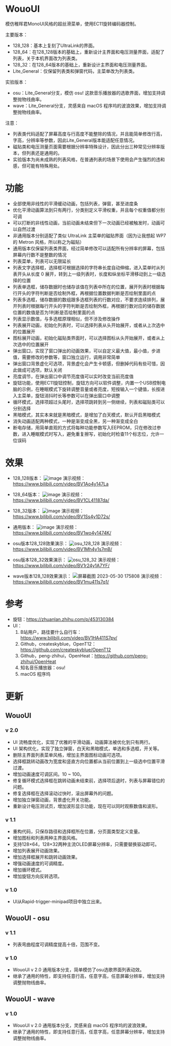 # WouoUI
模仿稚晖君MonoUI风格的超丝滑菜单，使用EC11旋转编码器控制。

主要版本：
* 128_128：基本上复刻了UltraLink的界面。
* 128_64：在128_128版本的基础上，重新设计主界面和电压测量界面，适配了列表，关于本机界面改为列表类。
* 128_32：在128_64版本的基础上，重新设计主界面和电压测量界面。
* Lite_General：仅保留列表类和弹窗代码，主菜单改为列表类。

实验版本：
* osu：Lite_General分支，模仿 osu! 这款音乐播放器的选歌界面，增加支持调整抛物线曲率。
* wave：Lite_General分支，灵感来自 macOS 程序坞的波浪效果，增加支持调整抛物线曲率。

注意：
* 列表类代码适配了屏幕高度与行高度不能整除的情况，并且能简单修改行高，字高，分辨率等参数，因此Lite_General版本能适配任意情况。
* 磁贴类和电压测量页面需要根据分辨率特殊设计，因此分出三种常见分辨率版本，但列表还是通用的。
* 实验版本为尚未成熟的列表风格，在普通列表的场景下使用会产生强烈的违和感，但可能有特殊用处。

# 功能 
* 全部使用非线性的平滑缓动动画，包括列表，弹窗，甚至进度条
* 优化平滑动画算法到只有两行，分类别定义平滑权重，并且每个权重值都分别可调
* 可以打断的非线性动画，当前动画未结束但下一次动画已经被触发时，动画可以自然过渡
* 非通用版本分别适配了类似 UltraLink 主菜单的磁贴界面（因为让我想起 WP7 的 Metron 风格，所以称之为磁贴）
* 通用版本仅保留列表类界面，经过简单修改可以适配所有分辨率的屏幕，包括屏幕内行数不是整数的情况
* 列表菜单，列表可以无限延长
* 列表文字选择框，选择框可根据选择的字符串长度自动伸缩，进入菜单时从列表开头从长度 0 展开，转到上一级列表时，长度和纵坐标平滑移动到上一级选择的位置
* 列表单选框，储存数据时也储存该值在列表中所在的位置，展开列表时根据每行开头的字符判断是否绘制外框，再根据位置数据判断是否绘制里面的点
* 列表多选框，储存数据的数组跟多选框列表的行数对应，不要求连续排列，展开列表时根据每行开头的字符判断是否绘制外框，再根据行数对应的储存数据位置的数值是否为1判断是否绘制里面的点
* 列表显示数值，与多选框原理相似，但不涉及修改操作
* 列表展开动画，初始化列表时，可以选择列表从头开始展开，或者从上次选中的位置展开
* 图标展开动画，初始化磁贴类界面时，可以选择图标从头开始展开，或者从上次选中的位置展开
* 弹出窗口，实现了窗口弹出的动画效果，可以自定义最大值，最小值，步进值，需要修改的参数等，窗口独立运行，调用非常简单
* 弹出窗口背景虚化可选项，背景虚化会产生卡顿感，但删掉代码有些可惜，因此做成可选项，默认关闭
* 亮度调节，在弹出窗口中调节亮度值可以实时改变当前亮度值
* 旋钮功能，使用EC11旋钮控制，旋钮方向可以软件调整，内置一个USB控制电脑的示例，在睡眠模式下旋转调整音量或者亮度，短按输入一个键值，长按进入主菜单，旋钮消抖时长等参数可以在弹出窗口中调整
* 循环模式，选择项超过头尾时，选择项跳转到另一侧继续，列表和磁贴类可以分别选择
* 黑暗模式，其实本来就是黑暗模式，是增加了白天模式，默认开启黑暗模式
* 消失动画适配两种模式，一种是渐变成全黑，另一种渐变成全白
* 断电存储，用简单直观的方式将每种功能参数写入EEPROM，只在修改过参数，进入睡眠模式时写入，避免重复擦写，初始化时检查11个标志位，允许一位误码

# 效果
* 128_128版本：
![image](https://github.com/RQNG/WouoUI/assets/115459678/0da977bc-5a8f-42f3-bbcc-3ce90da6027b)
演示视频：https://www.bilibili.com/video/BV1Ao4y147La

* 128_64版本：
![image](https://github.com/RQNG/WouoUI/assets/115459678/65437f96-5c1b-46bd-a198-558a0de811e3)
演示视频：https://www.bilibili.com/video/BV1CL41187da/

* 128_32版本：
![image](https://github.com/RQNG/WouoUI/assets/115459678/77ce9c6b-2dcd-4bb9-8d59-f6beeb959015)
演示视频：https://www.bilibili.com/video/BV1Ss4y1D72s/

* 通用版本：
![image](https://github.com/RQNG/WouoUI/assets/115459678/0fae540a-bc7e-43e0-8936-60f22ae3733f)
演示视频：https://www.bilibili.com/video/BV1wo4y1474K/

* osu版本128_128效果演示：
![osu_128_128](https://github.com/RQNG/WouoUI/assets/115459678/b36274a3-51ac-4410-9c9b-a98ac0f01f6d)
演示视频：https://www.bilibili.com/video/BV1Mh4y1s7mB/

* osu版本128_32效果演示：
![osu_128_32](https://github.com/RQNG/WouoUI/assets/115459678/3a3762a9-4c4c-41e1-9476-58925d9f074e)
演示视频：https://www.bilibili.com/video/BV1r24y1A7YF/

* wave版本128_128效果演示：
![屏幕截图 2023-05-30 175808](https://github.com/RQNG/WouoUI/assets/115459678/f939c7e5-cc02-4256-8a05-d85915d80284)
演示视频：https://www.bilibili.com/video/BV1mu411s7q1/

# 参考
* 旋钮：https://zhuanlan.zhihu.com/p/453130384
* UI：
  1. B站用户，路徍要什么自行车：https://www.bilibili.com/video/BV1HA411S7pv/
  2. Github，createskyblue，OpenT12：https://github.com/createskyblue/OpenT12
  3. Github，peng-zhihui，OpenHeat：https://github.com/peng-zhihui/OpenHeat
  4. 知名音乐播放器：osu!
  5. macOS 程序坞

# 更新
## WouoUI

### v 2.0
* UI 流畅度优化，实现了优雅的平滑动画，动画算法被优化到只有两行。
* UI 架构优化，实现了独立弹窗，白天和黑暗模式，单选和多选框，开关等。
* 删除主界面列表菜单风格，增加主界面图标动画可选项。
* 选择框跳转动画改为宽度和竖直方向位置都从当前位置到上一级选中位置平滑过渡。
* 增加动画速度可调区间。10 ~ 100。
* 修复循环模式选择框在跳转动画未结束前，选择项后退时，列表与屏幕错位的问题。
* 修复选择框在选择滚动过快时，滚出屏幕外的问题。
* 增加独立弹窗动画，背景虚化开关功能。
* 重新设计电压测试页，增加波形显示功能，现在可以同时观察数值和波形。

### v 1.1
* 重构代码，只保存路径和选择框所在位置，分页面类型定义变量。
* 增加图标和列表两种主界面风格。
* 支持128×64，128×32两种主流OLED屏幕分辨率，只需要替换驱动即可。
* 增加列表展开动画效果。
* 增加选择框展开和跳转动画效果。
* 增强动画速度的可调精度。
* 增加循环模式。
* 增加旋钮方向反转选项。

### v 1.0
* UI从Rapid-trigger-minipad项目中独立出来。

## WouoUI - osu

### v 1.1
* 列表弯曲程度可调精度提高十倍，范围不变。

### v 1.0
* WouoUI v 2.0 通用版本分支，简单模仿了osu选歌界面列表动效。
* 继承了通用的特性，即支持任意行高，任意字高，任意屏幕分辨率，增加支持调整抛物线曲率。

## WouoUI - wave

### v 1.0
* WouoUI v 2.0 通用版本分支，灵感来自 macOS 程序坞的波浪效果。
* 继承了通用的特性，即支持任意行高，任意字高，任意屏幕分辨率，增加支持调整抛物线曲率。
